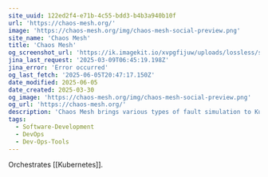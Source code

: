 ```yaml
---
site_uuid: 122ed2f4-e71b-4c55-bdd3-b4b3a940b10f
url: 'https://chaos-mesh.org/'
image: 'https://chaos-mesh.org/img/chaos-mesh-social-preview.png'
site_name: 'Chaos Mesh'
title: 'Chaos Mesh'
og_screenshot_url: 'https://ik.imagekit.io/xvpgfijuw/uploads/lossless/screenshots/20250605_Chaos_Mesh_og_screenshot.jpeg'
jina_last_request: '2025-03-09T06:45:19.198Z'
jina_error: 'Error occurred'
og_last_fetch: '2025-06-05T20:47:17.150Z'
date_modified: 2025-06-05
date_created: 2025-03-30
og_image: 'https://chaos-mesh.org/img/chaos-mesh-social-preview.png'
og_url: 'https://chaos-mesh.org/'
description: 'Chaos Mesh brings various types of fault simulation to Kubernetes and has an enormous capability to orchestrate fault scenarios. It helps you conveniently simulate various abnormalities that might occur in reality during the development, testing, and production environments and find potential problems in the system.'
tags:
  - Software-Development
  - DevOps
  - Dev-Ops-Tools
---
```


Orchestrates [[Kubernetes]].